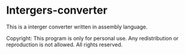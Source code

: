 # Intergers-converter

This is a interger converter written in assembly language.

Copyright: This program is only for personal use. Any redistribution or reproduction is not allowed. All rights reserved.
